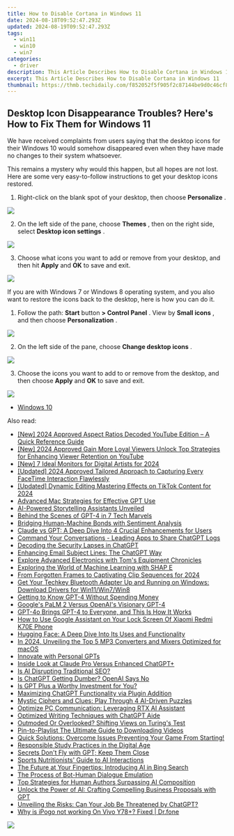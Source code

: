 ```yaml
---
title: How to Disable Cortana in Windows 11
date: 2024-08-18T09:52:47.293Z
updated: 2024-08-19T09:52:47.293Z
tags:
  - win11
  - win10
  - win7
categories:
  - driver
description: This Article Describes How to Disable Cortana in Windows 11
excerpt: This Article Describes How to Disable Cortana in Windows 11
thumbnail: https://thmb.techidaily.com/f852052f5f905f2c87144be9d0c46cf8e36314379ae4c5ac18b6baf95c96be49.jpg
---
```


## Desktop Icon Disappearance Troubles? Here's How to Fix Them for Windows 11

We have received complaints from users saying that the desktop icons for their Windows 10 would somehow disappeared even when they have made no changes to their system whatsoever.

 This remains a mystery why would this happen, but all hopes are not lost. Here are some very easy-to-follow instructions to get your desktop icons restored.

 1) Right-click on the blank spot of your desktop, then choose **Personalize** .

![](https://images.drivereasy.com/wp-content/uploads/2017/01/img_588028229b7cc.png)

 2) On the left side of the pane, choose **Themes** , then on the right side, select **Desktop icon settings** .

![](https://images.drivereasy.com/wp-content/uploads/2017/01/img_58802e92df990.jpg)

 3) Choose what icons you want to add or remove from your desktop, and then hit **Apply** and **OK** to save and exit.

![](https://images.drivereasy.com/wp-content/uploads/2017/01/img_58802f339c201.png)

 If you are with Windows 7 or Windows 8 operating system, and you also want to restore the icons back to the desktop, here is how you can do it.

 1) Follow the path: **Start** button **\> Control Panel** . View by **Small icons** , and then choose **Personalization** .

![](https://images.drivereasy.com/wp-content/uploads/2017/01/img_5880348cc53ea.jpg)

 2) On the left side of the pane, choose **Change desktop icons** .

![](https://images.drivereasy.com/wp-content/uploads/2017/01/img_588034ebed73e.png)

 3) Choose the icons you want to add to or remove from the desktop, and then choose **Apply** and **OK** to save and exit.

![](https://images.drivereasy.com/wp-content/uploads/2017/01/img_5880356ed7e6a.png)

* [Windows 10](https://tools.techidaily.com/drivereasy/download/)

<ins class="adsbygoogle"
     style="display:block"
     data-ad-format="autorelaxed"
     data-ad-client="ca-pub-7571918770474297"
     data-ad-slot="1223367746"></ins>



<ins class="adsbygoogle"
     style="display:block"
     data-ad-client="ca-pub-7571918770474297"
     data-ad-slot="8358498916"
     data-ad-format="auto"
     data-full-width-responsive="true"></ins>

<span class="atpl-alsoreadstyle">Also read:</span>
<div><ul>
<li><a href="https://facebook-video-share.techidaily.com/new-2024-approved-aspect-ratios-decoded-youtube-edition-a-quick-reference-guide/"><u>[New] 2024 Approved  Aspect Ratios Decoded  YouTube Edition – A Quick Reference Guide</u></a></li>
<li><a href="https://eaxpv-info.techidaily.com/new-2024-approved-gain-more-loyal-viewers-unlock-top-strategies-for-enhancing-viewer-retention-on-youtube/"><u>[New] 2024 Approved  Gain More Loyal Viewers  Unlock Top Strategies for Enhancing Viewer Retention on YouTube</u></a></li>
<li><a href="https://fox-hovers.techidaily.com/new-7-ideal-monitors-for-digital-artists-for-2024/"><u>[New] 7 Ideal Monitors for Digital Artists for 2024</u></a></li>
<li><a href="https://screen-video-capture.techidaily.com/updated-2024-approved-tailored-approach-to-capturing-every-facetime-interaction-flawlessly/"><u>[Updated] 2024 Approved  Tailored Approach to Capturing Every FaceTime Interaction Flawlessly</u></a></li>
<li><a href="https://article-helps.techidaily.com/updated-dynamic-editing-mastering-effects-on-tiktok-content-for-2024/"><u>[Updated] Dynamic Editing  Mastering Effects on TikTok Content for 2024</u></a></li>
<li><a href="https://tech-savvy.techidaily.com/advanced-mac-strategies-for-effective-gpt-use/"><u>Advanced Mac Strategies for Effective GPT Use</u></a></li>
<li><a href="https://tech-savvy.techidaily.com/ai-powered-storytelling-assistants-unveiled/"><u>AI-Powered Storytelling Assistants Unveiled</u></a></li>
<li><a href="https://tech-savvy.techidaily.com/behind-the-scenes-of-gpt-4-in-7-tech-marvels/"><u>Behind the Scenes of GPT-4 in 7 Tech Marvels</u></a></li>
<li><a href="https://tech-savvy.techidaily.com/bridging-human-machine-bonds-with-sentiment-analysis/"><u>Bridging Human-Machine Bonds with Sentiment Analysis</u></a></li>
<li><a href="https://tech-savvy.techidaily.com/claude-vs-gpt-a-deep-dive-into-4-crucial-enhancements-for-users/"><u>Claude vs GPT: A Deep Dive Into 4 Crucial Enhancements for Users</u></a></li>
<li><a href="https://tech-savvy.techidaily.com/command-your-conversations-leading-apps-to-share-chatgpt-logs/"><u>Command Your Conversations - Leading Apps to Share ChatGPT Logs</u></a></li>
<li><a href="https://tech-savvy.techidaily.com/decoding-the-security-lapses-in-chatgpt/"><u>Decoding the Security Lapses in ChatGPT</u></a></li>
<li><a href="https://tech-savvy.techidaily.com/enhancing-email-subject-lines-the-chatgpt-way/"><u>Enhancing Email Subject Lines: The ChatGPT Way</u></a></li>
<li><a href="https://tech-savvy.techidaily.com/explore-advanced-electronics-with-toms-equipment-chronicles/"><u>Explore Advanced Electronics with Tom's Equipment Chronicles</u></a></li>
<li><a href="https://tech-savvy.techidaily.com/exploring-the-world-of-machine-learning-with-shap-e/"><u>Exploring the World of Machine Learning with SHAP E</u></a></li>
<li><a href="https://some-techniques.techidaily.com/from-forgotten-frames-to-captivating-clip-sequences-for-2024/"><u>From Forgotten Frames to Captivating Clip Sequences for 2024</u></a></li>
<li><a href="https://tech-savvy.techidaily.com/get-your-techkey-bluetooth-adapter-up-and-running-on-windows-download-drivers-for-win11win7win8/"><u>Get Your Techkey Bluetooth Adapter Up and Running on Windows: Download Drivers for Win11/Win7/Win8</u></a></li>
<li><a href="https://tech-savvy.techidaily.com/getting-to-know-gpt-4-without-spending-money/"><u>Getting to Know GPT-4 Without Spending Money</u></a></li>
<li><a href="https://tech-savvy.techidaily.com/googles-palm-2-versus-openais-visionary-gpt-4/"><u>Google's PaLM 2 Versus OpenAI's Visionary GPT-4</u></a></li>
<li><a href="https://tech-savvy.techidaily.com/gpt-4o-brings-gpt-4-to-everyone-and-this-is-how-it-works/"><u>GPT-4o Brings GPT-4 to Everyone, and This Is How It Works</u></a></li>
<li><a href="https://unlock-android.techidaily.com/how-to-use-google-assistant-on-your-lock-screen-of-xiaomi-redmi-k70e-phone-by-drfone-android/"><u>How to Use Google Assistant on Your Lock Screen Of Xiaomi Redmi K70E Phone</u></a></li>
<li><a href="https://tech-savvy.techidaily.com/hugging-face-a-deep-dive-into-its-uses-and-functionality/"><u>Hugging Face: A Deep Dive Into Its Uses and Functionality</u></a></li>
<li><a href="https://audio-editing.techidaily.com/in-2024-unveiling-the-top-5-mp3-converters-and-mixers-optimized-for-macos/"><u>In 2024, Unveiling the Top 5 MP3 Converters and Mixers Optimized for macOS</u></a></li>
<li><a href="https://tech-savvy.techidaily.com/innovate-with-personal-gpts/"><u>Innovate with Personal GPTs</u></a></li>
<li><a href="https://tech-savvy.techidaily.com/inside-look-at-claude-pro-versus-enhanced-chatgptplus/"><u>Inside Look at Claude Pro Versus Enhanced ChatGPT+</u></a></li>
<li><a href="https://tech-savvy.techidaily.com/is-ai-disrupting-traditional-seo/"><u>Is AI Disrupting Traditional SEO?</u></a></li>
<li><a href="https://tech-savvy.techidaily.com/is-chatgpt-getting-dumber-openai-says-no/"><u>Is ChatGPT Getting Dumber? OpenAI Says No</u></a></li>
<li><a href="https://tech-savvy.techidaily.com/is-gpt-plus-a-worthy-investment-for-you/"><u>Is GPT Plus a Worthy Investment for You?</u></a></li>
<li><a href="https://tech-savvy.techidaily.com/maximizing-chatgpt-functionality-via-plugin-addition/"><u>Maximizing ChatGPT Functionality via Plugin Addition</u></a></li>
<li><a href="https://tech-savvy.techidaily.com/mystic-ciphers-and-clues-play-through-4-ai-driven-puzzles/"><u>Mystic Ciphers and Clues: Play Through 4 AI-Driven Puzzles</u></a></li>
<li><a href="https://tech-savvy.techidaily.com/optimize-pc-communication-leveraging-rtx-ai-assistant/"><u>Optimize PC Communication: Leveraging RTX AI Assistant</u></a></li>
<li><a href="https://tech-savvy.techidaily.com/optimized-writing-techniques-with-chatgpt-aide/"><u>Optimized Writing Techniques with ChatGPT Aide</u></a></li>
<li><a href="https://tech-savvy.techidaily.com/outmoded-or-overlooked-shifting-views-on-turings-test/"><u>Outmoded Or Overlooked? Shifting Views on Turing's Test</u></a></li>
<li><a href="https://extra-information.techidaily.com/pin-to-playlist-the-ultimate-guide-to-downloading-videos/"><u>Pin-to-Playlist  The Ultimate Guide to Downloading Videos</u></a></li>
<li><a href="https://win-able.techidaily.com/quick-solutions-overcome-issues-preventing-your-game-from-starting/"><u>Quick Solutions: Overcome Issues Preventing Your Game From Starting!</u></a></li>
<li><a href="https://tech-savvy.techidaily.com/responsible-study-practices-in-the-digital-age/"><u>Responsible Study Practices in the Digital Age</u></a></li>
<li><a href="https://tech-savvy.techidaily.com/secrets-dont-fly-with-gpt-keep-them-close/"><u>Secrets Don't Fly with GPT; Keep Them Close</u></a></li>
<li><a href="https://tech-savvy.techidaily.com/sports-nutritionists-guide-to-ai-interactions/"><u>Sports Nutritionists' Guide to AI Interactions</u></a></li>
<li><a href="https://tech-savvy.techidaily.com/the-future-at-your-fingertips-introducing-ai-in-bing-search/"><u>The Future at Your Fingertips: Introducing AI in Bing Search</u></a></li>
<li><a href="https://tech-savvy.techidaily.com/the-process-of-bot-human-dialogue-emulation/"><u>The Process of Bot-Human Dialogue Emulation</u></a></li>
<li><a href="https://tech-savvy.techidaily.com/top-strategies-for-human-authors-surpassing-ai-composition/"><u>Top Strategies for Human Authors Surpassing AI Composition</u></a></li>
<li><a href="https://tech-savvy.techidaily.com/unlock-the-power-of-ai-crafting-compelling-business-proposals-with-gpt/"><u>Unlock the Power of AI: Crafting Compelling Business Proposals with GPT</u></a></li>
<li><a href="https://tech-savvy.techidaily.com/unveiling-the-risks-can-your-job-be-threatened-by-chatgpt/"><u>Unveiling the Risks: Can Your Job Be Threatened by ChatGPT?</u></a></li>
<li><a href="https://change-location.techidaily.com/why-is-ipogo-not-working-on-vivo-y78plus-fixed-drfone-by-drfone-virtual-android/"><u>Why is iPogo not working On Vivo Y78+? Fixed | Dr.fone</u></a></li>
</ul></div>

<!-- affiliate ads begin -->
<a href="https://secure.2checkout.com/order/checkout.php?PRODS=33729450&QTY=1&AFFILIATE=108875&CART=1"><img src="https://secure.avangate.com/images/merchant/7f687767ccf20fcea1c9dc4a5adc2326/Digisigner_banner_728_x_90_color_version.png" border="0"></a>
<!-- affiliate ads end -->